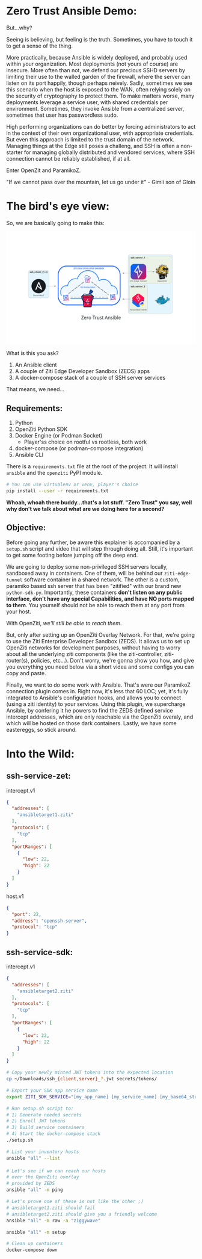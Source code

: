 Zero Trust Ansible Demo:
===================
But...why? 

Seeing is believing, but feeling is the truth. Sometimes, you have to touch it to get a sense of the thing.

More practically, because Ansible is widely deployed, and probably used within your organization. Most deployments (not yours of course) are insecure. More often than not, we defend our precious SSHD servers by limiting their use to the walled garden of the firewall, where the server can listen on its port happily, though perhaps neively. Sadly, sometimes we see this scenario when the host is exposed to the WAN, often relying solely on the security of cryptography to protect them. To make matters worse, many deployments leverage a service user, with shared credentials per environment. Sometimes, they invoke Ansible from a centralized server, sometimes that user has passwordless sudo.

 High performing organizations can do better by forcing administrators to act in the context of their own organizational user, with appropriate credentials. But even this approach is limited to the trust domain of the network. Managing things at the Edge still poses a challeng, and SSH is often a non-starter for managing globally distributed and vendored services, where SSH connection cannot be reliably established, if at all.

Enter OpenZit and ParamikoZ. 

"If we cannot pass over the mountain, let us go under it" - Gimli son of Gloin

The bird's eye view:
==========================

So, we are basically going to make this:

![Zerto Trust Ansible](diagrams/zero_trust_ansible.png)

What is this you ask?

1) An Ansible client
2) A couple of  Ziti Edge Developer Sandbox (ZEDS) apps
3) A docker-compose stack of a couple of SSH server services

That means, we need...

Requirements:
-------------
1) Python 
2) OpenZiti Python SDK
2) Docker Engine (or Podman Socket)
   * Player'ss choice on rootful vs rootless, both work
3) docker-compose (or podman-compose integration)
4) Ansible CLI

There is a `requirements.txt` file at the root of the project. It will install `ansible` and the `openziti` PyPI module.

```bash
# You can use virtualenv or venv, player's choice
pip install --user -r requirements.txt
```
**Whoah, whoah there buddy...that's a lot stuff. "Zero Trust" you say, well why don't we talk about what are we doing here for a second?**

Objective:
----------
Before going any further, be aware this explainer is accompanied by a `setup.sh` script and video that will step through doing all. Still, it's important to get some footing before jumping off the deep end.

We are going to deploy some non-privileged SSH servers locally, sandboxed away in containers. One of them, will be behind our `ziti-edge-tunnel` software container in a shared network. The other is a custom, paramiko based ssh server that has been "zitified" with our brand new `python-sdk-py`. Importantly, these containers **don't listen on any public interface, don't have any special Capabilities, and have NO ports mapped to them**. You yourself should not be able to reach them at any port from your host. 

With OpenZiti, *we'll still be able to reach them*.

But, only after setting up an OpenZiti Overlay Network. For that, we're going to use the Ziti Enterprise Developer Sandbox (ZEDS). It allows us to set up OpenZiti networks for development purposes, without having to worry about all the underlying ziti components (like the ziti-controller, ziti-router(s), policies, etc...). Don't worry, we're gonna show you how, and give you everything you need below via a short videa and some configs you can copy and paste.

Finally, we want to do some work with Ansible. That's were our ParamikoZ connection plugin comes in. Right now, it's less that 60 LOC; yet, it's fully integrated to Ansible's configuration hooks, and allows you to connect (using a ziti identity) to your services. Using this plugin, we supercharge Ansible, by confering it he powers to find the ZEDS defined service intercept addresses, which are only reachable via the OpenZiti overaly, and which will be hosted on those dark containers. Lastly, we have some eastereggs, so stick around. 

Into the Wild:
============


ssh-service-zet:
----------------

intercept.v1
```json
{
  "addresses": [
    "ansibletarget1.ziti"
  ],
  "protocols": [
    "tcp"
  ],
  "portRanges": [
    {
      "low": 22,
      "high": 22
    }
  ]
}
```
host.v1
```json
{
  "port": 22,
  "address": "openssh-server",
  "protocol": "tcp"
}
```

ssh-service-sdk:
----------------

intercept.v1
```json
{
  "addresses": [
    "ansibletarget2.ziti"
  ],
  "protocols": [
    "tcp"
  ],
  "portRanges": [
    {
      "low": 22,
      "high": 22
    }
  ]
}
```

```bash
# Copy your newly minted JWT tokens into the expected location
cp ~/Downloads/ssh_{client,server}_?.jwt secrets/tokens/
```
```bash
# Export your SDK app service name
export ZITI_SDK_SERVICE="[my_app_name] [my_service_name] [my_base64_string]
```
```bash
# Run setup.sh script to:
# 1) Generate needed secrets
# 2) Enroll JWT tokens
# 3) Build service containers
# 4) Start the docker-compose stack
./setup.sh
```
```bash
# List your inventory hosts
ansible "all" --list

# Let's see if we can reach our hosts 
# over the OpenZiti overlay
# provided by ZEDS
ansible "all" -m ping
```

```bash
# Let's prove one of these is not like the other ;)
# ansibletarget1.ziti should fail
# ansibletarget2.ziti should give you a friendly welcome
ansible "all" -m raw -a "ziggywave"
```

```bash
ansible "all" -m setup
```

```bash
# Clean up containers
docker-compose down
```